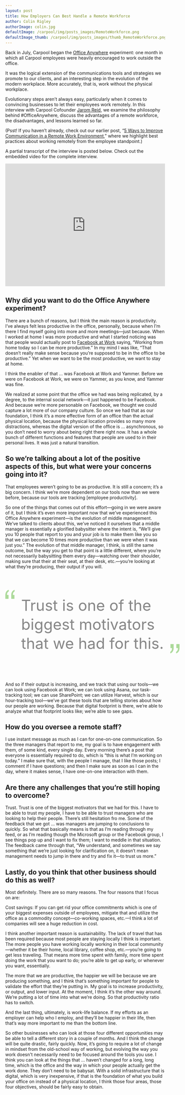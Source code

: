```yaml
---
layout: post
title: How Employers Can Best Handle a Remote Workforce
author: Colin Rigley
authorImage: colin.jpg
defaultImage: /carpool/img/posts_images/RemoteWorkforce.png
defaultImage_thumb: /carpool/img/posts_images/thumb_RemoteWorkforce.png
---
```


Back in July, Carpool began the [Office Anywhere](http://carpoolagency.com/articles/Carpool-Asks-Employees-to-Work-Remotely-for-One-Month.html) experiment: one month in which all Carpool employees were heavily encouraged to work outside the office.

<!--more-->

It was the logical extension of the communications tools and strategies we promote to our clients, and an interesting step in the evolution of the modern workplace. More accurately, that is, work without the physical workplace.

Evolutionary steps aren’t always easy, particularly when it comes to convincing businesses to let their employees work remotely. In this interview with Carpool Cofounder [Jarom Reid](https://twitter.com/jaromreid), we examine the philosophy behind #OfficeAnywhere, discuss the advantages of a remote workforce, the disadvantages, and lessons learned so far.

(Psst! If you haven’t already, check out our earlier post, “[5 Ways to Improve Communication in a Remote Work Environment](http://carpoolagency.com/articles/5-Ways-to-Improve-Communication-in-a-Remote-Work-Environment.html),” where we highlight best practices about working remotely from the employee standpoint.)

A partial transcript of the interview is posted below. Check out the embedded video for the complete interview.

<iframe width="100%" height="auto" src="https://www.youtube.com/embed/5LnfNxoduRg" frameborder="0" allowfullscreen style="min-height: 387px;"></iframe>

Why did you want to do the Office Anywhere experiment?
------------------------------------------------------

There are a bunch of reasons, but I think the main reason is productivity. I’ve always felt less productive in the office, personally, because when I’m there I find myself going into more and more meetings—just because. When I worked at home I was more productive and what I started noticing was that people would actually post to [Facebook at Work](http://carpoolagency.com/articles/4-Ways-You-Can-Implement-Facebook-at-Work-to-Enhance-Your-Network-Collaboration.html) saying, “Working from home today so I can be more productive.” In my mind I was like, “That doesn’t really make sense because you’re supposed to be in the office to be productive.” Yet when we want to be the most productive, we want to stay at home. 

I think the enabler of that … was Facebook at Work and Yammer. Before we were on Facebook at Work, we were on Yammer, as you know, and Yammer was fine. 

We realized at some point that the office we had was being replicated, by a degree, to the internal social network—it just happened to be Facebook. And because we’re more personable on Facebook, we thought we could capture a lot more of our company culture. So once we had that as our foundation, I think it’s a more effective form of an office than the actual physical location, because the physical location provides so many more distractions, whereas the digital version of the office is … asynchronous, so you don’t need to worry about being right there right now. It has a whole bunch of different functions and features that people are used to in their personal lives. It was just a natural transition.

So we’re talking about a lot of the positive aspects of this, but what were your concerns going into it?
--------------------------------------------------------------------------------------------------------

That employees weren’t going to be as productive. It is still a concern; it’s a big concern. I think we’re more dependent on our tools now than we were before, because our tools are tracking [employee productivity]. 

So one of the things that comes out of this effort—going in we were aware of it, but I think it’s even more important now that we’ve experienced this Office Anywhere experiment—is the evolution of middle management. We’ve talked to clients about this, we’ve noticed it ourselves that a middle manager is essentially a glorified babysitter where the intent is, “We’ll give you 10 people that report to you and your job is to make them like you so that we can become 10 times more productive than we were when it was just you.” The evolution of that middle manager, I think, is still the same outcome, but the way you get to that point is a little different, where you’re not necessarily babysitting them every day—watching over their shoulder, making sure that their at their seat, at their desk, etc.—you’re looking at what they’re producing, their output if you will. 
<div style="font-size: 48px; color: #878787; line-height: 60px; width: 650px; padding: 50px 0 50px 0; height: 240px;"><img src="/carpool/img/quotes_open.png" style="width: 30px; display: block; float: left; margin-right: 20px;"><div style="display: block; width: 600px; float: left; padding-top: 20px;">Trust is one of the<br>biggest motivators<br>that we had for this.<img src="/carpool/img/quotes_close.png" style="width: 30px; margin: 0; display: inline; margin-left: 20px; transform: translateY(15px)"></div></div>
And so if their output is increasing, and we track that using our tools—we can look using Facebook at Work; we can look using Asana, our task-tracking tool; we can use SharePoint; we can utilize Harvest, which is our hour-tracking tool—we’ve got these tools that are telling stories about how our people are working. Because that digital footprint is there, we’re able to analyze what that footprint looks like; we’re able to see gaps. 

How do you oversee a remote staff?
----------------------------------

I use instant message as much as I can for one-on-one communication. So the three managers that report to me, my goal is to have engagement with them, of some kind, every single day. Every morning there’s a post that everyone is essentially required to do, which is “this is what I’m working on today.” I make sure that, with the people I manage, that I like those posts; I comment if I have questions; and then I make sure as soon as I can in the day, where it makes sense, I have one-on-one interaction with them.  

Are there any challenges that you’re still hoping to overcome?
--------------------------------------------------------------

Trust. Trust is one of the biggest motivators that we had for this. I have to be able to trust my people, I have to be able to trust managers who are looking to help their people. There’s still hesitation fro me. Some of the feedback that we got … was managers are jumping to conclusions to quickly. So what that basically means is that as I’m reading through my feed, or as I’m reading though the Microsoft group or the Facebook group, I see things pop up and I want to fix them; I want to meddle in that situation. The feedback came through that, “We understand, and sometimes we say something that we’re just looking for clarification on, it doesn’t mean management needs to jump in there and try and fix it—to trust us more.”
 
Lastly, do you think that other business should do this as well?
----------------------------------------------------------------

Most definitely. There are so many reasons. The four reasons that I focus on are:
 
Cost savings: If you can get rid your office commitments which is one of your biggest expenses outside of employees, mitigate that and utilize the office as a commodity concept—co-working spaces, etc.—I think a lot of companies will see a huge reduction in cost. 

I think another important reason is sustainability. The lack of travel that has been required because most people are staying locally I think is important. The more people you have working locally working in their local community—whether it be their home, local library, coffee shop, etc.—you’re going to get less traveling. That means more time spent with family, more time spent doing the work that you want to do; you’re able to get up early, or whenever you want, essentially. 

The more that we are productive, the happier we will be because we are producing something, and I think that’s something important for people to validate the effort that they’re putting in. My goal is to increase productivity, or output, and lower input. At the moment, I think it’s the other way around. We’re putting a lot of time into what we’re doing. So that productivity ratio has to switch.

And the last thing, ultimately, is work-life balance. If my efforts as an employer can help who I employ, and they’ll be happier in their life, then that’s way more important to me than the bottom line.
 
So other businesses who can look at those four different opportunities may be able to tell a different story in a couple of months. And I think the change will be quite drastic, fairly quickly. Now, it’s going to require a lot of change in mindset from the old-school way of working, but evolving the way you work doesn't necessarily need to be focused around the tools you use. I think you can look at the things that … haven’t changed for a long, long time, which is the office and the way in which your people actually get the work done. They don’t need to be babysat. With a solid infrastructure that is digital, which is very inexpensive, if that is the foundation of what you build your office on instead of a physical location, I think those four areas, those four objectives, should be fairly easy to obtain.
 
